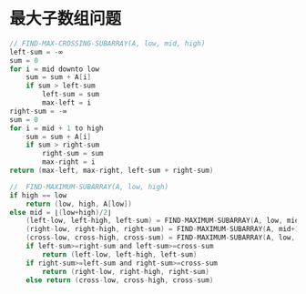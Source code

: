<!--
 * @Descripttion: 
 * @version: 
 * @Author: WangQing
 * @email: 2749374330@qq.com
 * @Date: 2020-01-02 19:00:04
 * @LastEditors  : WangQing
 * @LastEditTime : 2020-01-02 19:18:55
 -->
# 最大子数组问题

```c
// FIND-MAX-CROSSING-SUBARRAY(A, low, mid, high)
left-sum = -∞
sum = 0
for i = mid downto low
    sum = sum + A[i]
    if sum > left-sum
        left-sum = sum
        max-left = i
right-sum = -∞
sum = 0
for i = mid + 1 to high
    sum = sum + A[i]
    if sum > right-sum
        right-sum = sum
        max-right = i
return (max-left, max-right, left-sum + right-sum)
```

```c
//  FIND-MAXIMUM-SUBARRAY(A, low, high)
if high == low
    return (low, high, A[low])
else mid = ⌊(low+high)/2⌋
    (left-low, left-high, left-sum) = FIND-MAXIMUM-SUBARRAY(A, low, mid)
    (right-low, right-high, right-sum) = FIND-MAXIMUM-SUBARRAY(A, mid+1, high)
    (cross-low, cross-high, cross-sum) = FIND-MAXIMUM-SUBARRAY(A, low, mid, high)
    if left-sum>=right-sum and left-sum>=cross-sum
        return (left-low, left-high, left-sum)
    if right-sum>=left-sum and right-sum>=cross-sum
        return (right-low, right-high, right-sum)
    else return (cross-low, cross-high, cross-sum)
```